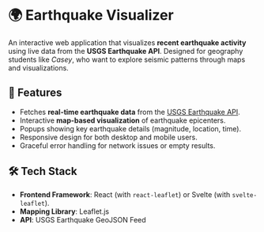 # 🌍 Earthquake Visualizer

An interactive web application that visualizes **recent earthquake activity** using live data from the **USGS Earthquake API**. Designed for geography students like *Casey*, who want to explore seismic patterns through maps and visualizations.

## 📌 Features
- Fetches **real-time earthquake data** from the [USGS Earthquake API](https://earthquake.usgs.gov/earthquakes/feed/v1.0/summary/all_day.geojson).  
- Interactive **map-based visualization** of earthquake epicenters.  
- Popups showing key earthquake details (magnitude, location, time).  
- Responsive design for both desktop and mobile users.  
- Graceful error handling for network issues or empty results.

## 🛠️ Tech Stack
- **Frontend Framework**: React (with `react-leaflet`) or Svelte (with `svelte-leaflet`).  
- **Mapping Library**: Leaflet.js  
- **API**: USGS Earthquake GeoJSON Feed


